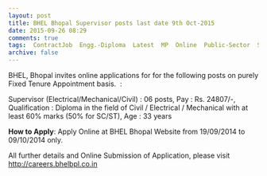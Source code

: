 ```yaml
---
layout: post
title: BHEL Bhopal Supervisor posts last date 9th Oct-2015   
date: 2015-09-26 08:29
comments: true
tags:  ContractJob  Engg.-Diploma  Latest  MP  Online  Public-Sector  Supervisor 
archive: false
---
```

BHEL, Bhopal invites online applications for for the following posts on purely Fixed Tenure Appointment basis.  :

Supervisor (Electrical/Mechanical/Civil) : 06 posts, Pay : Rs. 24807/-, Qualification : Diploma in the field of Civil / Electrical / Mechanical with at least 60% marks (50% for SC/ST), Age : 33 years

**How to Apply**: Apply Online at BHEL Bhopal Website from 19/09/2014 to 09/10/2014 only. 


All further details and Online Submission of Application, please visit  <http://careers.bhelbpl.co.in>
